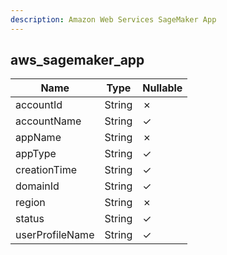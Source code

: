 ```yaml
---
description: Amazon Web Services SageMaker App
---
```

aws_sagemaker_app
-----------------

| **Name**        | **Type** | **Nullable** |
| --------------- | -------- | ------------ |
| accountId       | String   | &cross;      |
| accountName     | String   | &check;      |
| appName         | String   | &cross;      |
| appType         | String   | &check;      |
| creationTime    | String   | &check;      |
| domainId        | String   | &check;      |
| region          | String   | &cross;      |
| status          | String   | &check;      |
| userProfileName | String   | &check;      |
